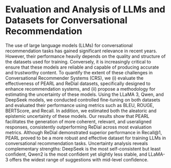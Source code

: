 # Evaluation and Analysis of LLMs and Datasets for Conversational Recommendation

The use of large language models (LLMs) for
conversational recommendation tasks has gained
significant relevance in recent years. However,
their performance heavily depends on the quality and structure of the datasets used for training. Conversely, it is increasingly critical to ensure that these models are reliable and capable of
producing accurate and trustworthy content. To
quantify the extent of these challenges in Conversational Recommender Systems (CRS), we (i)
evaluate the effectiveness of PEARL and ReDial
datasets, specifically designed to enhance recommendation systems, and (ii) propose a methodology for estimating the uncertainty of these models. Using the LLaMA 3, Qwen, and DeepSeek
models, we conducted controlled fine-tuning on
both datasets and evaluated their performance using metrics such as BLEU, ROUGE, BERTScore,
and Recall. In addition, we estimated both the
aleatoric and epistemic uncertainty of these models. Our results show that PEARL facilitates the
generation of more coherent, relevant, and useraligned responses, consistently outperforming ReDial across most evaluation metrics. Although
ReDial demonstrated superior performance in Recall@1, PEARL proved to be a more robust and
effective dataset for training LLMs in conversational recommendation tasks. Uncertainty analysis reveals complementary strengths: DeepSeek is
the most self-consistent but least confident, Qwen2 is the most confident yet slightly less stable, and
LLaMA-3 offers the widest range of suggestions
with mid-level confidence.
